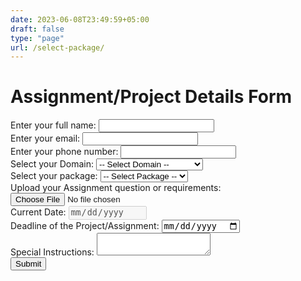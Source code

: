 ```yaml
---
date: 2023-06-08T23:49:59+05:00
draft: false
type: "page"
url: /select-package/
---
```


<!-- Adding Css -->
<link rel="stylesheet" href="/css/Select-Package/select-package.css">

<!-- Fetching Data -->
<script defer src="/js/select-package/autodate.js"></script>
<script defer src="/js/select-package/firebase-connection.js"></script>

<div class="container">
  <div class="form-container">
        <h1 class="text-center">Assignment/Project Details Form</h1>
        <form id="assignment-form">
            <div class="form-group">
                <label for="fullname">Enter your full name:</label>
                <input type="text" id="fullname" name="fullname" class="form-control form-control-lg rounded" required>
            </div>
            <div class="form-group">
                <label for="email">Enter your email:</label>
                <input type="email" id="email" name="email" class="form-control form-control-lg rounded" required>
            </div>
            <div class="form-group">
                <label for="phone">Enter your phone number:</label>
                <input type="tel" id="phone" name="phone" class="form-control form-control-lg rounded" required>
            </div>
            <div class="form-group">
                <label for="domain">Select your Domain:</label>
                <select id="domain" name="domain" class="form-control form-control-lg rounded" required>
                    <option value="">-- Select Domain --</option>
                    <option value="Web Development">Web Development</option>
                    <option value="Mobile App Development">Mobile App Development</option>
                    <option value="Data Science">Machine Learning</option>
                    <option value="Data Science">Student Assignment</option>
                    <!-- Add more domain options as needed -->
                </select>
            </div>
            <div class="form-group">
                <label for="package">Select your package:</label>
                <select id="package" name="package" class="form-control form-control-lg rounded" required>
                    <option value="">-- Select Package --</option>
                    <option value="Basic">Basic</option>
                    <option value="Standard">Advance</option>
                    <option value="Premium">Premium</option>
                    <!-- Add more package options as needed -->
                </select>
            </div>
            <div class="form-group">
                <label for="assignment-file">Upload your Assignment question or requirements:</label>
                <input type="file" id="assignment-file" name="assignment-file" class="form-control-file rounded" accept=".pdf, .doc, .docx" required>
            </div>
            <div class="form-group">
                <label for="current-date">Current Date:</label>
                <input type="date" id="current-date" name="current-date" class="form-control form-control-lg rounded" disabled required>
            </div>
            <div class="form-group">
                <label for="deadline">Deadline of the Project/Assignment:</label>
                <input type="date" id="deadline" name="deadline" class="form-control form-control-lg rounded" required>
            </div>
            <div class="form-group">
                <label for="special-instructions">Special Instructions:</label>
                <textarea id="special-instructions" name="special-instructions" class="form-control form-control-lg rounded"></textarea>
            </div>
            <button type="submit" class="btn btn-primary">Submit</button>
        </form>
        <div id="result" class="container mt-4" style="display: none;">
            <div class="card">
                <div class="card-body">
                    <h2 class="card-title">Your project is assigned!</h2>
                    <!-- Additional result information can be displayed here -->
                </div>
            </div>
        </div>
    </div>
</div>
